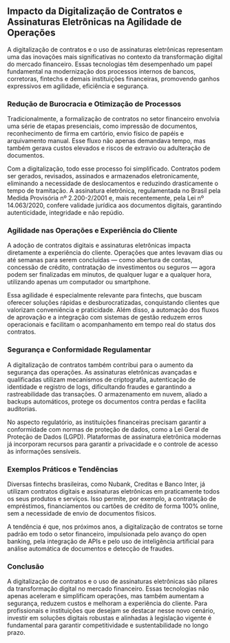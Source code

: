 ## Impacto da Digitalização de Contratos e Assinaturas Eletrônicas na Agilidade de Operações

A digitalização de contratos e o uso de assinaturas eletrônicas representam uma das inovações mais significativas no contexto da transformação digital do mercado financeiro. Essas tecnologias têm desempenhado um papel fundamental na modernização dos processos internos de bancos, corretoras, fintechs e demais instituições financeiras, promovendo ganhos expressivos em agilidade, eficiência e segurança.

### Redução de Burocracia e Otimização de Processos

Tradicionalmente, a formalização de contratos no setor financeiro envolvia uma série de etapas presenciais, como impressão de documentos, reconhecimento de firma em cartório, envio físico de papéis e arquivamento manual. Esse fluxo não apenas demandava tempo, mas também gerava custos elevados e riscos de extravio ou adulteração de documentos.

Com a digitalização, todo esse processo foi simplificado. Contratos podem ser gerados, revisados, assinados e armazenados eletronicamente, eliminando a necessidade de deslocamentos e reduzindo drasticamente o tempo de tramitação. A assinatura eletrônica, regulamentada no Brasil pela Medida Provisória nº 2.200-2/2001 e, mais recentemente, pela Lei nº 14.063/2020, confere validade jurídica aos documentos digitais, garantindo autenticidade, integridade e não repúdio.

### Agilidade nas Operações e Experiência do Cliente

A adoção de contratos digitais e assinaturas eletrônicas impacta diretamente a experiência do cliente. Operações que antes levavam dias ou até semanas para serem concluídas — como abertura de contas, concessão de crédito, contratação de investimentos ou seguros — agora podem ser finalizadas em minutos, de qualquer lugar e a qualquer hora, utilizando apenas um computador ou smartphone.

Essa agilidade é especialmente relevante para fintechs, que buscam oferecer soluções rápidas e desburocratizadas, conquistando clientes que valorizam conveniência e praticidade. Além disso, a automação dos fluxos de aprovação e a integração com sistemas de gestão reduzem erros operacionais e facilitam o acompanhamento em tempo real do status dos contratos.

### Segurança e Conformidade Regulamentar

A digitalização de contratos também contribui para o aumento da segurança das operações. As assinaturas eletrônicas avançadas e qualificadas utilizam mecanismos de criptografia, autenticação de identidade e registro de logs, dificultando fraudes e garantindo a rastreabilidade das transações. O armazenamento em nuvem, aliado a backups automáticos, protege os documentos contra perdas e facilita auditorias.

No aspecto regulatório, as instituições financeiras precisam garantir a conformidade com normas de proteção de dados, como a Lei Geral de Proteção de Dados (LGPD). Plataformas de assinatura eletrônica modernas já incorporam recursos para garantir a privacidade e o controle de acesso às informações sensíveis.

### Exemplos Práticos e Tendências

Diversas fintechs brasileiras, como Nubank, Creditas e Banco Inter, já utilizam contratos digitais e assinaturas eletrônicas em praticamente todos os seus produtos e serviços. Isso permite, por exemplo, a contratação de empréstimos, financiamentos ou cartões de crédito de forma 100% online, sem a necessidade de envio de documentos físicos.

A tendência é que, nos próximos anos, a digitalização de contratos se torne padrão em todo o setor financeiro, impulsionada pelo avanço do open banking, pela integração de APIs e pelo uso de inteligência artificial para análise automática de documentos e detecção de fraudes.

### Conclusão

A digitalização de contratos e o uso de assinaturas eletrônicas são pilares da transformação digital no mercado financeiro. Essas tecnologias não apenas aceleram e simplificam operações, mas também aumentam a segurança, reduzem custos e melhoram a experiência do cliente. Para profissionais e instituições que desejam se destacar nesse novo cenário, investir em soluções digitais robustas e alinhadas à legislação vigente é fundamental para garantir competitividade e sustentabilidade no longo prazo.